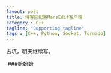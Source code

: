 ```yaml
---
layout: post
title: 博客园配置MarsEdit客户端
category : C++
tagline: "Supporting tagline"
tags : [C++, Python, Socket, Tornado]
---
```

占坑，明天继续写。

 ###蛤蛤蛤

 

 

 

			